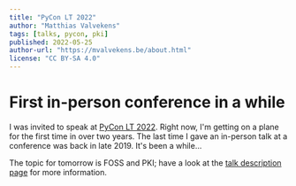 ```yaml
---
title: "PyCon LT 2022"
author: "Matthias Valvekens"
tags: [talks, pycon, pki]
published: 2022-05-25
author-url: "https://mvalvekens.be/about.html"
license: "CC BY-SA 4.0"
---
```



# First in-person conference in a while

I was invited to speak at [PyCon LT 2022](https://www.pycon.lt/).
Right now, I'm getting on a plane for the first time in over two years. The last time I gave an in-person talk at a conference was back in late 2019. It's been a while...

The topic for tomorrow is FOSS and PKI; have a look at the [talk description page](https://pretalx.com/pycon-lt-2022/talk/B9TMAN/) for more information.
